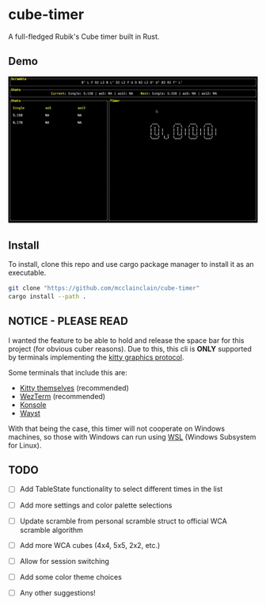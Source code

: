 # cube-timer  

A full-fledged Rubik's Cube timer built in Rust.

## Demo

![Demo here](demos/main.gif)

## Install

To install, clone this repo and use cargo package manager to install it as an executable.

```bash
git clone "https://github.com/mcclainclain/cube-timer"
cargo install --path .
```

## NOTICE - PLEASE READ

I wanted the feature to be able to hold and release the space bar for this project (for obvious cuber reasons). Due to this, this cli is **ONLY** supported by terminals implementing the [kitty graphics protocol](https://sw.kovidgoyal.net/kitty/graphics-protocol/). 

Some terminals that include this are:
- [Kitty themselves](https://sw.kovidgoyal.net/kitty/) (recommended)
- [WezTerm](https://github.com/wez/wezterm/issues/986) (recommended)
- [Konsole](https://invent.kde.org/utilities/konsole/-/merge_requests/594)
- [Wayst](https://github.com/91861/wayst)

With that being the case, this timer will not cooperate on Windows machines, so those with Windows can run using [WSL](https://learn.microsoft.com/en-us/windows/wsl/install) (Windows Subsystem for Linux).

## TODO

- [ ] Add TableState functionality to select different times in the list
- [ ] Add more settings and color palette selections
- [ ] Update scramble from personal scramble struct to official WCA scramble algorithm
- [ ] Add more WCA cubes (4x4, 5x5, 2x2, etc.)
- [ ] Allow for session switching
- [ ] Add some color theme choices
- [ ] Any other suggestions!

